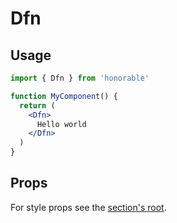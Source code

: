 # Dfn

## Usage

```jsx
import { Dfn } from 'honorable'

function MyComponent() {
  return (
    <Dfn>
      Hello world
    </Dfn>
  )
}
```

## Props

For style props see the [section's root](/components/html-tags).
